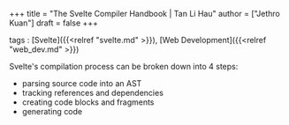 +++
title = "The Svelte Compiler Handbook | Tan Li Hau"
author = ["Jethro Kuan"]
draft = false
+++

tags
: [Svelte]({{<relref "svelte.md" >}}), [Web Development]({{<relref "web_dev.md" >}})

Svelte's compilation process can be broken down into 4 steps:

- parsing source code into an AST
- tracking references and dependencies
- creating code blocks and fragments
- generating code
